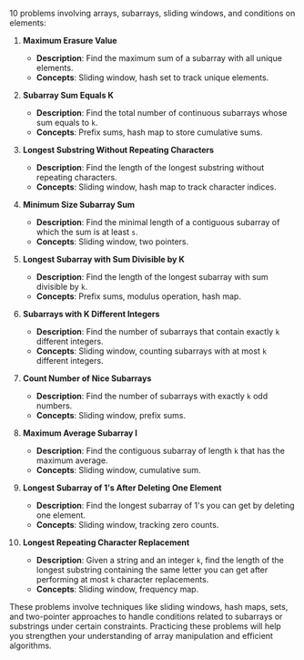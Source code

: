 10 problems involving arrays, subarrays, sliding windows, and conditions on elements:

1. **Maximum Erasure Value**

   - **Description**: Find the maximum sum of a subarray with all unique elements.
   - **Concepts**: Sliding window, hash set to track unique elements.

2. **Subarray Sum Equals K**

   - **Description**: Find the total number of continuous subarrays whose sum equals to `k`.
   - **Concepts**: Prefix sums, hash map to store cumulative sums.

3. **Longest Substring Without Repeating Characters**

   - **Description**: Find the length of the longest substring without repeating characters.
   - **Concepts**: Sliding window, hash map to track character indices.

4. **Minimum Size Subarray Sum**

   - **Description**: Find the minimal length of a contiguous subarray of which the sum is at least `s`.
   - **Concepts**: Sliding window, two pointers.

5. **Longest Subarray with Sum Divisible by K**

   - **Description**: Find the length of the longest subarray with sum divisible by `k`.
   - **Concepts**: Prefix sums, modulus operation, hash map.

6. **Subarrays with K Different Integers**

   - **Description**: Find the number of subarrays that contain exactly `k` different integers.
   - **Concepts**: Sliding window, counting subarrays with at most `k` different integers.

7. **Count Number of Nice Subarrays**

   - **Description**: Find the number of subarrays with exactly `k` odd numbers.
   - **Concepts**: Sliding window, prefix sums.

8. **Maximum Average Subarray I**

   - **Description**: Find the contiguous subarray of length `k` that has the maximum average.
   - **Concepts**: Sliding window, cumulative sum.

9. **Longest Subarray of 1's After Deleting One Element**

   - **Description**: Find the longest subarray of 1's you can get by deleting one element.
   - **Concepts**: Sliding window, tracking zero counts.

10. **Longest Repeating Character Replacement**

    - **Description**: Given a string and an integer `k`, find the length of the longest substring containing the same letter you can get after performing at most `k` character replacements.
    - **Concepts**: Sliding window, frequency map.

These problems involve techniques like sliding windows, hash maps, sets, and two-pointer approaches to handle conditions related to subarrays or substrings under certain constraints. Practicing these problems will help you strengthen your understanding of array manipulation and efficient algorithms.

